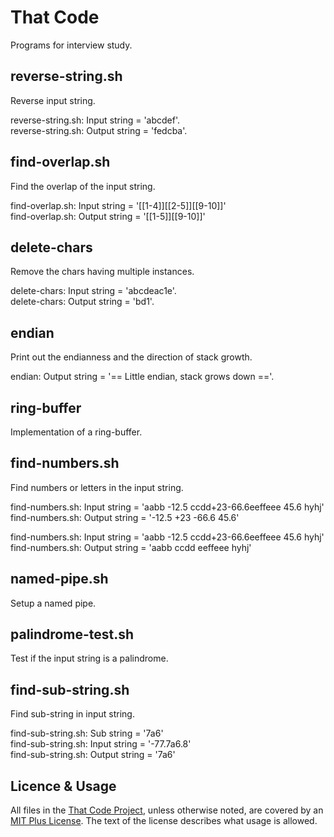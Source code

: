 # That Code

Programs for interview study.

## reverse-string.sh

Reverse input string.

reverse-string.sh: Input string  = 'abcdef'. <br />
reverse-string.sh: Output string = 'fedcba'.

## find-overlap.sh

Find the overlap of the input string.

find-overlap.sh: Input string  = '[[1-4]][[2-5]][[9-10]]' <br />
find-overlap.sh: Output string = '[[1-5]][[9-10]]'

## delete-chars

Remove the chars having multiple instances.

delete-chars: Input string  = 'abcdeac1e'. <br />
delete-chars: Output string = 'bd1'.

## endian

Print out the endianness and the direction of stack growth.

endian: Output string = '== Little endian, stack grows down =='.

## ring-buffer

Implementation of a ring-buffer.

## find-numbers.sh

Find numbers or letters in the input string.

find-numbers.sh: Input string  = 'aabb -12.5 ccdd+23-66.6eeffeee 45.6 hyhj' <br />
find-numbers.sh: Output string = '-12.5 +23 -66.6 45.6'

find-numbers.sh: Input string  = 'aabb -12.5 ccdd+23-66.6eeffeee 45.6 hyhj' <br />
find-numbers.sh: Output string = 'aabb ccdd eeffeee hyhj'

## named-pipe.sh

Setup a named pipe.

## palindrome-test.sh

Test if the input string is a palindrome.

## find-sub-string.sh

Find sub-string in input string.

find-sub-string.sh: Sub string    = '7a6' <br />
find-sub-string.sh: Input string  = '-77.7a6.8' <br />
find-sub-string.sh: Output string = '7a6'

## Licence & Usage

All files in the [That Code Project](https://github.com/glevand/that-code),
unless otherwise noted, are covered by an 
[MIT Plus License](https://github.com/glevand/that-code/blob/master/mit-plus-license.txt).
The text of the license describes what usage is allowed.

